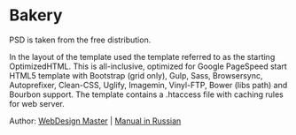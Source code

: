 <h1>Bakery</h1>

<p>
PSD is taken from the free distribution.
</p>

<p>In the layout of the template used the template referred to as the starting OptimizedHTML. This is all-inclusive, optimized for Google PageSpeed start HTML5 template with Bootstrap (grid only), Gulp, Sass, Browsersync, Autoprefixer, Clean-CSS, Uglify, Imagemin, Vinyl-FTP, Bower (libs path) and Bourbon support. The template contains a .htaccess file with caching rules for web server.
</p>

<p>
Author: <a href="http://webdesign-master.ru" target="_blank">WebDesign Master</a> | <a href="http://webdesign-master.ru/blog/tools/2016-08-19-optimizedhtml.html" target="_blank">Manual in Russian</a>
</p>
